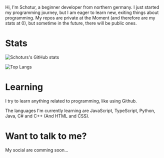 Hi, I'm Schotur, a beginner developer from northern germany. I just started my programming journey, but I am eager to learn new, exiting things about programming. 
My repos are private at the Moment (and therefore are my stats at 0), but sometime in the future, there will be public ones.


# Stats
![Schoturs's GitHub stats](https://github-readme-stats.vercel.app/api?username=Schotur&show_icons=true&theme=gotham)

![Top Langs](https://github-readme-stats.vercel.app/api/top-langs/?username=Schotur&langs_count=8&theme=gotham)



# Learning

I try to learn anything related to programming, like using Github. 

The languages I'm currently learning are JavaScript, TypeScript, Python, Java, C# and C++ (And HTML and CSS).


# Want to talk to me?

My social are comming soon...


<!--
- 👋 Hi, I’m @Schotur
- 👀 I’m interested in ...
- 🌱 I’m currently learning ...
- 💞️ I’m looking to collaborate on ...
- 📫 How to reach me ...
- 😄 Pronouns: ...
- ⚡ Fun fact: ...
-->
<!---
Schotur/Schotur is a ✨ special ✨ repository because its `README.md` (this file) appears on your GitHub profile.
You can click the Preview link to take a look at your changes.
--->
